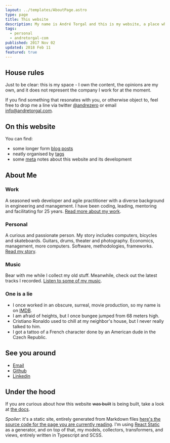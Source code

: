 ```yaml
---
layout: ../templates/AboutPage.astro
type: page
title: This website
description: My name is André Torgal and this is my website, a place where I blog some thoughts and run a few experiments. Here, you can learn more about me, my work as software engineer and other stuff I have been up to.
tags:
  - personal
  - andretorgal-com
published: 2017 Nov 02
updated: 2018 Feb 11
featured: true
---
```


## House rules

Just to be clear: this is my space - I own the content, the opinions are my own, and it does not represent the company I work for at the moment.

If you find something that resonates with you, or otherwise object to, feel free to drop me a line via twitter [@andrezero](https://twitter.com/andrezero) or email [info@andretorgal.com](mailto:info@andretorgal.com).

## On this website

You can find:

- some longer form [blog posts](/posts)
- neatly organised by [tags](/tags)
- some [meta](/meta) notes about this website and its development

## About Me

### Work

A seasoned web developer and agile practitioner with a diverse background in engineering and management. I have been coding, leading, mentoring and facilitating for 25 years. [Read more about my work](/about/work).

### Personal

A curious and passionate person. My story includes computers, bicycles and skateboards. Guitars, drums, theater and photography. Economics, management, more computers. Software, methodologies, frameworks. [Read my story](/about/story).

### Music

Bear with me while I collect my old stuff. Meanwhile, check out the latest tracks I recorded. [Listen to some of my music](/about/music).

### One is a lie

- I once worked in an obscure, surreal, movie production, so my name is on [IMDB](https://imdb.com).
- I am afraid of heights, but I once bungee jumped from 68 meters high.
- Cristiano Ronaldo used to chill at my neighbor's house, but I never really talked to him.
- I got a tattoo of a French character done by an American dude in the Czech Republic.

## See you around

<div tabindex="-1" class="banner banner-contact" role="navigation" arial-label="My contacts on the Internet">
  <ul class="nav-extenral">
    <li><a class="email" href="mailto:info@andretorgal.com">Email</a></li>
    <li><a class="github" href="https://github.com/andrezero">Github</a></li>
    <li><a class="linkedin" href="https://linkedin.com/in/andretorgal">Linkedin</a></li>
  </ul>
</div>

## Under the hood

If you are curious about how this website ~~was built~~ is being built, take a look at [the docs](/meta).

_Spoiler_: it's a static site, entirely generated from Markdown files [here's the source code for the page you are currently reading](https://github.com/andrezero/andretorgal.site/blob/master/content/pages/about/index.md). I'm using [React Static](https://github.com/nozzle/react-static) as a generator, and on top of that, my models, collectors, transformers, and views, entirely written in Typescript and SCSS.
